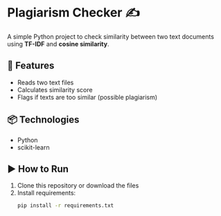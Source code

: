 # Plagiarism Checker ✍️

A simple Python project to check similarity between two text documents using **TF-IDF** and **cosine similarity**.

## 🚀 Features
- Reads two text files
- Calculates similarity score
- Flags if texts are too similar (possible plagiarism)

## 📦 Technologies
- Python
- scikit-learn

## ▶️ How to Run
1. Clone this repository or download the files
2. Install requirements:
   ```bash
   pip install -r requirements.txt

